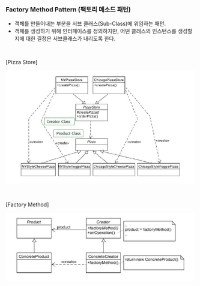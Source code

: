 
### Factory Method Pattern (팩토리 메소드 패턴)


- 객체를 만들어내는 부분을 서브 클래스(Sub-Class)에 위임하는 패턴.
- 객체를 생성하기 위해 인터페이스를 정의하지만, 어떤 클래스의 인스턴스를 생성할지에 대한 결정은 서브클래스가 내리도록 한다.

<br>

[Pizza Store]

![pizza_class_diagram](src/main/resources/pizza-cd.JPG)

<br>

[Factory Method]

![fm_class_diagram](src/main/resources/fm-cd.JPG)

<br>
